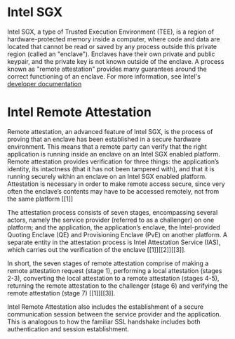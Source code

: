 # Intel SGX

Intel SGX, a type of Trusted Execution Environment (TEE), is a region of hardware-protected memory inside a computer, where code and data are located that cannot be read or saved by any process outside this private region (called an "enclave"). Enclaves have their own private and public keypair, and the private key is not known outside of the enclave. A process known as "remote attestation" provides many guarantees around the correct functioning of an enclave. For more information, see Intel's [developer documentation](https://01.org/sites/default/files/documentation/intel_sgx_sdk_developer_reference_for_linux_os_pdf.pdf)

# Intel Remote Attestation

Remote attestation, an advanced feature of Intel SGX, is the process of proving that an enclave
has been established in a secure hardware environment. This means that a remote party can
verify that the right application is running inside an enclave on an Intel SGX enabled platform.
Remote attestation provides verification for three things: the application’s identity, its
intactness (that it has not been tampered with), and that it is running securely within an enclave
on an Intel SGX enabled platform. Attestation is necessary in order to make remote access
secure, since very often the enclave’s contents may have to be accessed remotely, not from the
same platform [[1]]

The attestation process consists of seven stages, encompassing several actors, namely the
service provider (referred to as a challenger) on one platform; and the application, the application’s enclave, the Intel-provided Quoting Enclave (QE) and Provisioning Enclave (PvE) on another platform. A separate entity in the attestation process is Intel Attestation Service (IAS), which carries out the verification of the enclave [[1]][[2]][[3]].

In short, the seven stages of remote attestation comprise of making a remote attestation request
(stage 1), performing a local attestation (stages 2-3), converting the local attestation to a remote
attestation (stages 4-5), returning the remote attestation to the challenger (stage 6) and verifying
the remote attestation (stage 7) [[1]][[3]].

Intel Remote Attestation also includes the establishment of a secure communication session between the service provider and the application. This is analogous to how the familiar SSL handshake includes both authentication and session establishment. 